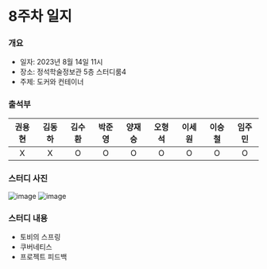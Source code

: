   # 8주차 일지
### 개요
- 일자: 2023년 8월 14일 11시
- 장소: 정석학술정보관 5층 스터디룸4
- 주제: 도커와 컨테이너
### 출석부
|권용현|김동하|김수환|박준영|양재승|오형석|이세원|이승철|임주민|
|:---:|:---:|:---:|:---:|:---:|:---:|:---:|:---:|:---:|
|X|X|O|O|O|O|O|O|O|
### 스터디 사진
![image](https://github.com/LandvibeDev/2023-Server-SummerCoding/assets/86287506/fc8c6152-1eb4-4fbb-a3fe-c74534019343)
![image](https://github.com/LandvibeDev/2023-Server-SummerCoding/assets/86287506/961129f2-1e0c-4637-b999-9cc7adcc31a6)

### 스터디 내용
- 토비의 스프링
- 쿠버네티스
- 프로젝트 피드백



